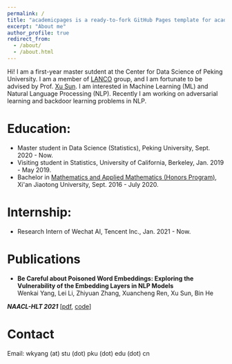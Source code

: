 ```yaml
---
permalink: /
title: "academicpages is a ready-to-fork GitHub Pages template for academic personal websites"
excerpt: "About me"
author_profile: true
redirect_from: 
  - /about/
  - /about.html
---
```


Hi! I am a first-year master sutdent at the Center for Data Science of Peking University. I am a member of [LANCO](https://lancopku.github.io) group, and I am fortunate to be advised by Prof. [Xu Sun](https://xusun.org). I am interested in Machine Learning (ML) and Natural Language Processing (NLP). Recently I am working on adversarial learning and backdoor learning problems in NLP.

Education:
======

* Master student in Data Science (Statistics), Peking University, Sept. 2020 - Now. 
* Visiting student in Statistics, University of California, Berkeley, Jan. 2019 - May 2019.
* Bachelor in [Mathematics and Applied Mathematics (Honors Program)](http://bjb.xjtu.edu.cn/info/1071/2192.htm), Xi'an Jiaotong University, Sept. 2016 - July 2020.

Internship:
======

* Research Intern of Wechat AI, Tencent Inc., Jan. 2021 - Now.


Publications
======
* **Be Careful about Poisoned Word Embeddings: Exploring the Vulnerability of the Embedding Layers in NLP Models**  
Wenkai Yang, Lei Li, Zhiyuan Zhang, Xuancheng Ren, Xu Sun, Bin He

***NAACL-HLT 2021*** [[pdf](https://arxiv.org/pdf/2103.15543.pdf), [code](https://github.com/lancopku/Embedding-Poisoning)] 


Contact
=====
Email: wkyang (at) stu (dot) pku (dot) edu (dot) cn


